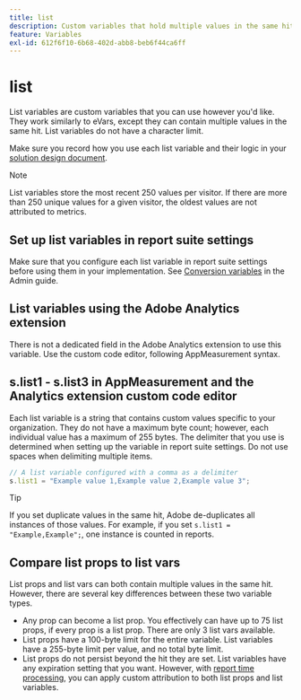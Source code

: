 ```yaml
---
title: list
description: Custom variables that hold multiple values in the same hit.
feature: Variables
exl-id: 612f6f10-6b68-402d-abb8-beb6f44ca6ff
---
```

# list

List variables are custom variables that you can use however you'd like. They work similarly to eVars, except they can contain multiple values in the same hit. List variables do not have a character limit.

Make sure you record how you use each list variable and their logic in your [solution design document](../../prepare/solution-design.md).

>[!NOTE]
>
>List variables store the most recent 250 values per visitor. If there are more than 250 unique values for a given visitor, the oldest values are not attributed to metrics.

## Set up list variables in report suite settings

Make sure that you configure each list variable in report suite settings before using them in your implementation. See [Conversion variables](/help/admin/admin/conversion-var-admin/list-var-admin.md) in the Admin guide.

## List variables using the Adobe Analytics extension

There is not a dedicated field in the Adobe Analytics extension to use this variable. Use the custom code editor, following AppMeasurement syntax.

## s.list1 - s.list3 in AppMeasurement and the Analytics extension custom code editor

Each list variable is a string that contains custom values specific to your organization. They do not have a maximum byte count; however, each individual value has a maximum of 255 bytes. The delimiter that you use is determined when setting up the variable in report suite settings. Do not use spaces when delimiting multiple items.

```js
// A list variable configured with a comma as a delimiter
s.list1 = "Example value 1,Example value 2,Example value 3";
```

>[!TIP]
>
>If you set duplicate values in the same hit, Adobe de-duplicates all instances of those values. For example, if you set `s.list1 = "Example,Example";`, one instance is counted in reports.

## Compare list props to list vars

List props and list vars can both contain multiple values in the same hit. However, there are several key differences between these two variable types.

* Any prop can become a list prop. You effectively can have up to 75 list props, if every prop is a list prop. There are only 3 list vars available.
* List props have a 100-byte limit for the entire variable. List variables have a 255-byte limit per value, and no total byte limit.
* List props do not persist beyond the hit they are set. List variables have any expiration setting that you want. However, with [report time processing](/help/components/vrs/vrs-report-time-processing.md), you can apply custom attribution to both list props and list variables.
